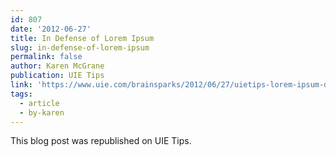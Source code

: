 ```yaml
---
id: 807
date: '2012-06-27'
title: In Defense of Lorem Ipsum
slug: in-defense-of-lorem-ipsum
permalink: false
author: Karen McGrane
publication: UIE Tips
link: 'https://www.uie.com/brainsparks/2012/06/27/uietips-lorem-ipsum-defense/'
tags:
  - article
  - by-karen
---
```

This blog post was republished on UIE Tips.
